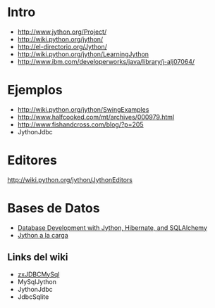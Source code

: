

# Intro #
  * http://www.jython.org/Project/
  * http://wiki.python.org/jython/
  * http://el-directorio.org/Jython/
  * http://wiki.python.org/jython/LearningJython
  * http://www.ibm.com/developerworks/java/library/j-alj07064/


# Ejemplos #
  * http://wiki.python.org/jython/SwingExamples
  * http://www.halfcooked.com/mt/archives/000979.html
  * http://www.fishandcross.com/blog/?p=205
  * JythonJdbc

# Editores #
http://wiki.python.org/jython/JythonEditors

# Bases de Datos #
  * [Database Development with Jython, Hibernate, and SQLAlchemy](http://developers.sun.com/learning/javaoneonline/j1sessn.jsp?sessn=TS-5548&yr=2008&track=tools)
  * [Jython a la carga](http://www.linux-magazine.es/issue/52/050-053PythonLM52.pdf)
## Links del wiki ##
  * [zxJDBCMySql](zxJDBCMySql.md)
  * MySqlJython
  * JythonJdbc
  * JdbcSqlite